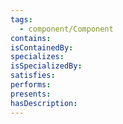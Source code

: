 ```yaml
---
tags:
  - component/Component
contains:
isContainedBy:
specializes:
isSpecializedBy:
satisfies:
performs:
presents:
hasDescription:
---
```

